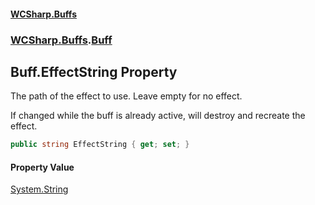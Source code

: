 #### [WCSharp.Buffs](index.md 'index')
### [WCSharp.Buffs](WCSharp.Buffs.md 'WCSharp.Buffs').[Buff](WCSharp.Buffs.Buff.md 'WCSharp.Buffs.Buff')

## Buff.EffectString Property

The path of the effect to use. Leave empty for no effect.  
  
If changed while the buff is already active, will destroy and recreate the effect.

```csharp
public string EffectString { get; set; }
```

#### Property Value
[System.String](https://docs.microsoft.com/en-us/dotnet/api/System.String 'System.String')